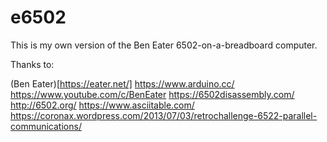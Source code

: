 # e6502

This is my own version of the Ben Eater 6502-on-a-breadboard computer.

Thanks to:

(Ben Eater)[https://eater.net/]
https://www.arduino.cc/
https://www.youtube.com/c/BenEater
https://6502disassembly.com/
http://6502.org/
https://www.asciitable.com/
https://coronax.wordpress.com/2013/07/03/retrochallenge-6522-parallel-communications/
